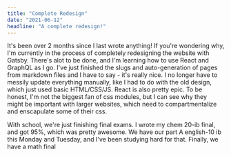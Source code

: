 ```yaml
---
title: "Complete Redesign"
date: "2021-06-12"
headline: "A complete redesign!"
---
```


It's been over 2 months since I last wrote anything! If you're wondering why, I'm currently in the process of completely redesigning the website with Gatsby.
There's alot to be done, and I'm learning how to use React and GraphQL as I go. I've just finished the slugs and auto-generation of pages from markdown files
and I have to say - it's really nice. I no longer have to messily update everything manually, like I had to do with the old design, which just used basic
HTML/CSS/JS. React is also pretty epic. To be honest, I'm not the biggest fan of css modules, but I can see why they might be important with larger websites,
which need to compartmentalize and enscapulate some of their css.

With school, we're just finishing final exams. I wrote my chem 20-ib final, and got 95%, which was pretty awesome. We have our part A english-10 ib this
Monday and Tuesday, and I've been studying hard for that. Finally, we have a math final
